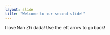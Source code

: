 ```yaml
---
layout: slide
title: "Welcome to our second slide!"
---
```

I love Nan Zhi dada!
Use the left arrow to go back!
